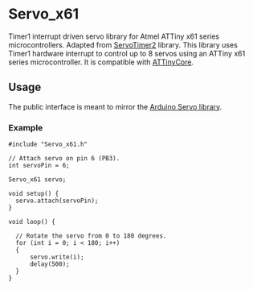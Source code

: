 # Servo_x61
Timer1 interrupt driven servo library for Atmel ATTiny x61 series microcontrollers. Adapted from [ServoTimer2](https://github.com/nabontra/ServoTimer2) library. This library uses Timer1 hardware interrupt to control up to 8 servos using an ATTiny x61 series microcontroller. It is compatible with [ATTinyCore](https://github.com/SpenceKonde/ATTinyCore).

## Usage

The public interface is meant to mirror the [Arduino Servo library](https://www.arduino.cc/en/Reference/Servo).

### Example

```
#include "Servo_x61.h"

// Attach servo on pin 6 (PB3).
int servoPin = 6;

Servo_x61 servo;

void setup() {
  servo.attach(servoPin);
}

void loop() {

  // Rotate the servo from 0 to 180 degrees.
  for (int i = 0; i < 180; i++) 
  {
      servo.write(i);
      delay(500);
  }
}
```
